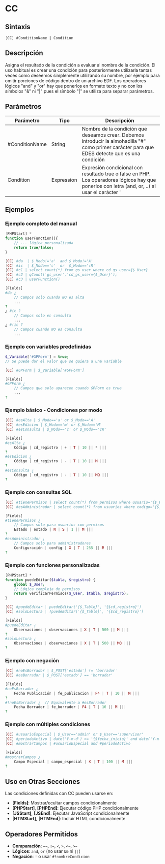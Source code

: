 # CC

## Sintaxis

```
[CC] #ConditionName | Condition
```

## Descripción

Asigna el resultado de la condición a evaluar al nombre de la condición. El uso habitual es crear una condición para posteriormente utilizarla tantas veces como deseemos simplemente utilizando su nombre, por ejemplo para omitir porciones de código dentro de un archivo EDF. Los operadores lógicos "and" y "or" hay que ponerlos en formato texto y no con los símbolos "&" ni "|" pues el símbolo "|" se utiliza para separar parámetros.

## Parámetros

| Parámetro | Tipo | Descripción |
|-----------|------|-------------|
| #ConditionName | String | Nombre de la condición que deseamos crear. Debemos introducir la almohadilla "#" como primer carácter para que EDES detecte que es una condición |
| Condition | Expression | Expresión condicional con resultado true o false en PHP. Los operadores lógicos hay que ponerlos con letra (and, or, ..) al usar el carácter '|' como delimitador. Si se ha creado la variable por ejemplo "#da" también se puede usar "#!da" para hacer un not al valor de la variable. La condición también puede ser un SQL que devuelva un 0 para false y distinto de 0 para true |

## Ejemplos

### Ejemplo completo del manual
```php
[PHPStart] *
function userFunction(){
    // ... lógica personalizada
    return true/false;
}

[CC] #da  | $_Modo!='a'  and $_Modo!='A'
[CC] #ic  | $_Modo=='c'  or  $_Modo=='cR'
[CC] #c1 | select count(*) from gs_user where cd_gs_user={$_User}
[CC] #c2 | qCount('gs_user','cd_gs_user={$_User}');
[CC] #c3 | userFunction()

[Fields]
#da ¿
    // Campos solo cuando NO es alta
    ...
?
¿ #ic ?
    // Campos solo en consulta
    ...
¿ #!ic ?
    // Campos cuando NO es consulta
    ...
```

### Ejemplo con variables predefinidas
```php
$_Variable['#GPForm'] = true;
// Se puede dar el valor que se quiera a una variable

[CC] #GPForm | $_Variable['#GPForm']

[Fields]
#GPForm ¿
    // Campos que solo aparecen cuando GPForm es true
    ...
?
```

### Ejemplo básico - Condiciones por modo
```php
[CC] #esAlta | $_Modo=='a' or $_Modo=='A'
[CC] #esEdicion | $_Modo=='m' or $_Modo=='M'
[CC] #esConsulta | $_Modo=='c' or $_Modo=='cR'

[Fields]
#esAlta ¿
    Código | cd_registro | + | T | 10 || * |||
?
#esEdicion ¿
    Código | cd_registro | - | T | 10 || M |||
?
#esConsulta ¿
    Código | cd_registro | - | T | 10 || MQ |||
?
```

### Ejemplo con consultas SQL
```php
[CC] #tienePermisos | select count(*) from permisos where usuario='{$_User}' and tabla='{$_Table}'
[CC] #esAdministrador | select count(*) from usuarios where codigo='{$_User}' and perfil='admin'

[Fields]
#tienePermisos ¿
    // Campos solo para usuarios con permisos
    Estado | estado | N | S | 1 || M |||
?
#esAdministrador ¿
    // Campos solo para administradores
    Configuración | config | X | T | 255 || M |||
?
```

### Ejemplo con funciones personalizadas
```php
[PHPStart] *
function puedeEditar($tabla, $registro) {
    global $_User;
    // Lógica compleja de permisos
    return verificarPermisos($_User, $tabla, $registro);
}

[CC] #puedeEditar | puedeEditar('{$_Table}', '{$cd_registro}')
[CC] #soloLectura | !puedeEditar('{$_Table}', '{$cd_registro}')

[Fields]
#puedeEditar ¿
    Observaciones | observaciones | X | T | 500 || M |||
?
#soloLectura ¿
    Observaciones | observaciones | X | T | 500 || MQ |||
?
```

### Ejemplo con negación
```php
[CC] #noEsBorrador | $_POST['estado'] != 'borrador'
[CC] #esBorrador | $_POST['estado'] == 'borrador'

[Fields]
#noEsBorrador ¿
    Fecha Publicación | fe_publicacion | F4 | T | 10 || M |||
?
#!noEsBorrador ¿  // Equivalente a #esBorrador
    Fecha Borrador | fe_borrador | F4 | T | 10 || M |||
?
```

### Ejemplo con múltiples condiciones
```php
[CC] #usuarioEspecial | $_User=='admin' or $_User=='supervisor'
[CC] #periodoActivo | date('Y-m-d') >= '{$fecha_inicio}' and date('Y-m-d') <= '{$fecha_fin}'
[CC] #mostrarCampos | #usuarioEspecial and #periodoActivo

[Fields]
#mostrarCampos ¿
    Campo Especial | campo_especial | X | T | 100 || M |||
?
```

## Uso en Otras Secciones

Las condiciones definidas con CC pueden usarse en:
- **[Fields]**: Mostrar/ocultar campos condicionalmente
- **[PHPStart]**, **[PHPEnd]**: Ejecutar código PHP condicionalmente
- **[JSStart]**, **[JSEnd]**: Ejecutar JavaScript condicionalmente
- **[HTMStart]**, **[HTMEnd]**: Incluir HTML condicionalmente

## Operadores Permitidos

- **Comparación**: `==`, `!=`, `<`, `>`, `<=`, `>=`
- **Lógicos**: `and`, `or` (no usar `&&` ni `||`)
- **Negación**: `!` o usar `#!nombreCondicion`